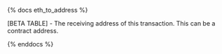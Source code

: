 {% docs eth_to_address %}

[BETA TABLE] - The receiving address of this transaction. This can be a contract address. 

{% enddocs %}